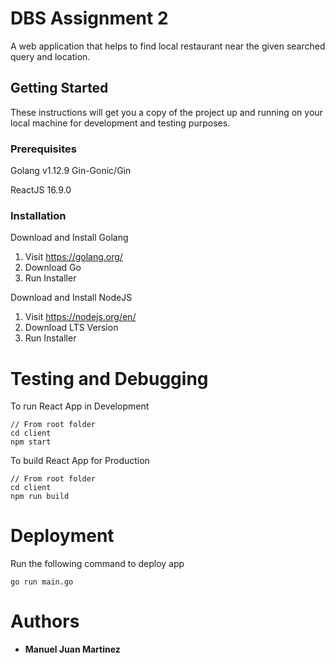 # DBS Assignment 2

A web application that helps to find local restaurant near the given searched query and location.

## Getting Started

These instructions will get you a copy of the project up and running on your local machine for development and testing purposes.

### Prerequisites

Golang v1.12.9
Gin-Gonic/Gin

ReactJS 16.9.0

### Installation

Download and Install Golang

1. Visit https://golang.org/
2. Download Go
3. Run Installer

Download and Install NodeJS

1. Visit https://nodejs.org/en/
2. Download LTS Version
3. Run Installer

# Testing and Debugging

To run React App in Development

```
// From root folder
cd client
npm start
```

To build React App for Production

```
// From root folder
cd client
npm run build
```

# Deployment

Run the following command to deploy app

```
go run main.go
```

# Authors

-   **Manuel Juan Martinez**
